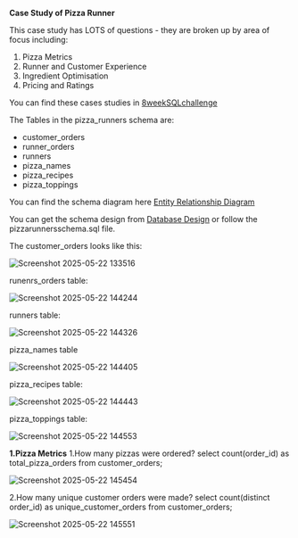 **Case Study of Pizza Runner**
                                                
This case study has LOTS of questions - they are broken up by area of focus including:

1. Pizza Metrics
2. Runner and Customer Experience
3. Ingredient Optimisation
4. Pricing and Ratings

You can find these cases studies in [8weekSQLchallenge](https://8weeksqlchallenge.com/)

The Tables in the pizza_runners schema are:
* customer_orders
* runner_orders
* runners
* pizza_names
* pizza_recipes
* pizza_toppings

You can find the schema diagram here [Entity Relationship Diagram](https://dbdiagram.io/d/Pizza-Runner-5f3e085ccf48a141ff558487?utm_source=dbdiagram_embed&utm_medium=bottom_open)

You can get the schema design from [Database Design](https://www.db-fiddle.com/f/7VcQKQwsS3CTkGRFG7vu98/65) 
or follow the pizzarunnersschema.sql file.

The customer_orders looks like this:

![Screenshot 2025-05-22 133516](https://github.com/user-attachments/assets/ee103597-1c16-4df9-8297-2170cb5b6cb5)

runenrs_orders table:

![Screenshot 2025-05-22 144244](https://github.com/user-attachments/assets/4ad549c2-0e9a-4faa-a30c-da4b547386ee)

runners table:

![Screenshot 2025-05-22 144326](https://github.com/user-attachments/assets/a739c882-7056-42b3-ab49-7060bd08e80c)

pizza_names table

![Screenshot 2025-05-22 144405](https://github.com/user-attachments/assets/dd67e039-3f45-4e06-b87b-e95d877ec06e)

pizza_recipes table:

![Screenshot 2025-05-22 144443](https://github.com/user-attachments/assets/0224314b-5488-48ea-ad5e-d94ce4334771)

pizza_toppings table:

![Screenshot 2025-05-22 144553](https://github.com/user-attachments/assets/cd92f14c-df43-442e-8634-987acb30599b)

**1.Pizza Metrics**
1.How many pizzas were ordered?
select count(order_id) as total_pizza_orders from customer_orders;

![Screenshot 2025-05-22 145454](https://github.com/user-attachments/assets/ae92351b-eb4f-49bc-a673-c8a237810671)

2.How many unique customer orders were made?
select count(distinct order_id) as unique_customer_orders from customer_orders;

![Screenshot 2025-05-22 145551](https://github.com/user-attachments/assets/eabb58ca-c48e-460c-a7fc-2f5e74175b3c)

   





